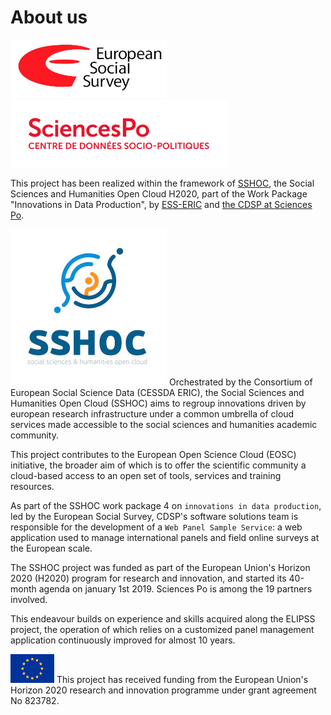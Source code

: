 # About us

![ESS ERIC logo](../img/wpss/ess_logo.jpg)       ![ESS ERIC logo](../img/wpss/cdsp-logo-en.png)

This project has been realized within the framework of [SSHOC](https://sshopencloud.eu/d41-sample-management-system-cross-national-web-survey), the Social Sciences and Humanities Open Cloud H2020, part of the Work Package "Innovations in Data Production", by [ESS-ERIC](https://europeansocialsurvey.org) and [the CDSP at Sciences Po](https://cdsp.sciences-po.fr).

![SSHOC logo](../img/wpss/SSHOC_logo.jpg)
Orchestrated by the Consortium of European Social Science Data (CESSDA ERIC), the Social Sciences and Humanities Open Cloud (SSHOC) aims to regroup innovations driven by european research infrastructure under a common umbrella of cloud services made accessible to the social sciences and humanities academic community.   

This project contributes to the European Open Science Cloud (EOSC) initiative, the broader aim of which is to offer the scientific community a cloud-based access to an open set of tools, services and training resources.

As part of the SSHOC work package 4 on `innovations in data production`, led by the European Social Survey, CDSP's software solutions team is responsible for the development of a `Web Panel Sample Service`: a web application used to manage international panels and field online surveys at the European scale.

The SSHOC project was funded as part of the European Union's Horizon 2020 (H2020) program for research and innovation, and started its 40-month agenda on january 1st 2019. Sciences Po is among the 19 partners involved.

This endeavour builds on experience and skills acquired along the ELIPSS project, the operation of which relies on a customized panel management application continuously improved for almost 10 years.




![EC flag](../img/wpss/europe-flag.png) This project has received funding from the European Union's Horizon 2020 research and innovation programme under grant agreement No 823782.



